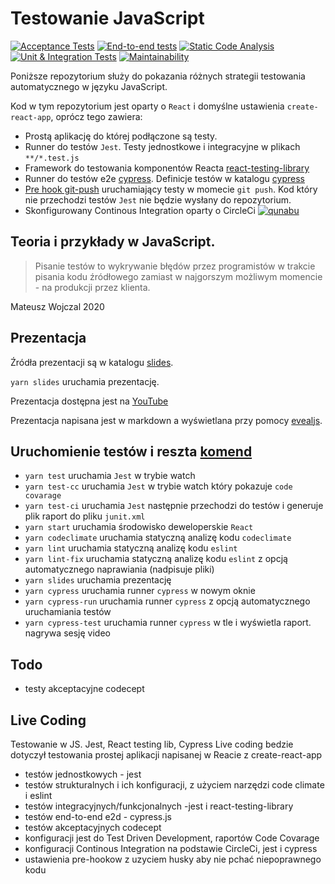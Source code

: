 # Testowanie JavaScript

[![Acceptance Tests](https://github.com/qunabu/js-testing-types/actions/workflows/codeconcept.yml/badge.svg)](https://github.com/qunabu/js-testing-types/actions/workflows/codeconcept.yml)
[![End-to-end tests](https://github.com/qunabu/js-testing-types/actions/workflows/e2e.yml/badge.svg)](https://github.com/qunabu/js-testing-types/actions/workflows/e2e.yml)
[![Static Code Analysis](https://github.com/qunabu/js-testing-types/actions/workflows/static.yml/badge.svg)](https://github.com/qunabu/js-testing-types/actions/workflows/static.yml)
[![Unit & Integration Tests](https://github.com/qunabu/js-testing-types/actions/workflows/unit-integration.yml/badge.svg)](https://github.com/qunabu/js-testing-types/actions/workflows/unit-integration.yml)
[![Maintainability](https://api.codeclimate.com/v1/badges/375171535f08cc683bfd/maintainability)](https://codeclimate.com/github/qunabu/js-testing-types/maintainability)

Poniższe repozytorium służy do pokazania różnych strategii testowania automatycznego w języku JavaScript.

Kod w tym repozytorium jest oparty o `React` i domyślne ustawienia `create-react-app`, oprócz tego zawiera:

- Prostą aplikację do której podłączone są testy.
- Runner do testów `Jest`. Testy jednostkowe i integracyjne w plikach `**/*.test.js`
- Framework do testowania komponentów Reacta [react-testing-library](https://github.com/testing-library/react-testing-library)
- Runner do testów e2e [cypress](https://www.cypress.io/). Definicje testów w katalogu [cypress](cypress)
- [Pre hook git-push](https://github.com/typicode/husky) uruchamiający testy w momecie `git push`. Kod który nie przechodzi testów `Jest` nie będzie wysłany do repozytorium.
- Skonfigurowany Continous Integration oparty o CircleCi [![qunabu](https://circleci.com/gh/qunabu/js-testing-types.svg?style=shield)](https://circleci.com/gh/qunabu/js-testing-types)

## Teoria i przykłady w JavaScript.

> Pisanie testów to wykrywanie błędów przez programistów w trakcie pisania kodu źródłowego zamiast w najgorszym możliwym momencie - na produkcji przez klienta.

Mateusz Wojczal 2020

## Prezentacja

Źródła prezentacji są w katalogu [slides](slides).

`yarn slides` uruchamia prezentację.

Prezentacja dostępna jest na [YouTube](https://www.youtube.com/watch?v=U5kcUhzskjY)

Prezentacja napisana jest w markdown a wyświetlana przy pomocy [evealjs](https://revealjs.com/).

## Uruchomienie testów i reszta [komend](package.json)

- `yarn test` uruchamia `Jest` w trybie watch
- `yarn test-cc` uruchamia `Jest` w trybie watch który pokazuje `code covarage`
- `yarn test-ci` uruchamia `Jest` następnie przechodzi do testów i generuje plik raport do pliku `junit.xml`
- `yarn start` uruchamia środowisko deweloperskie `React`
- `yarn codeclimate` uruchamia statyczną analizę kodu `codeclimate`
- `yarn lint` uruchamia statyczną analizę kodu `eslint`
- `yarn lint-fix` uruchamia statyczną analizę kodu `eslint` z opcją automatycznego naprawiania (nadpisuje pliki)
- `yarn slides` uruchamia prezentację
- `yarn cypress` uruchamia runner `cypress` w nowym oknie
- `yarn cypress-run` uruchamia runner `cypress` z opcją automatycznego uruchamiania testów
- `yarn cypress-test` uruchamia runner `cypress` w tle i wyświetla raport. nagrywa sesję video

## Todo

- testy akceptacyjne codecept

## Live Coding

Testowanie w JS. Jest, React testing lib, Cypress
Live coding bedzie dotyczył testowania prostej aplikacji napisanej w Reacie z create-react-app

- testów jednostkowych - jest
- testów strukturalnych i ich konfiguracji, z użyciem narzędzi code climate i eslint
- testów integracyjnych/funkcjonalnych -jest i react-testing-library
- testów end-to-end e2d - cypress.js
- testów akceptacyjnych codecept
- konfiguracji jest do Test Driven Development, raportów Code Covarage
- konfiguracji Continous Integration na podstawie CircleCi, jest i cypress
- ustawienia pre-hookow z uzyciem husky aby nie pchać niepoprawnego kodu
